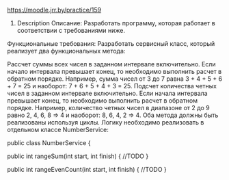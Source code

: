 https://moodle.jrr.by/practice/159

1. Description
Описание:
Разработать программу, которая работает в соответствии с требованиями ниже.

Функциональные требования:
Разработать сервисный класс, который реализует два функциональных метода:

Рассчет суммы всех чисел в заданном интервале включительно. Если начало интервала превышает конец, то необходимо выполнить расчет в обратном порядке. Например, сумма чисел от 3 до 7 равна 3 + 4 + 5 + 6 + 7 = 25 и наоборот: 7 + 6 + 5 + 4 + 3 = 25.
Подсчет количества четных чисел в заданном интервале включительно. Если начала интервала превышает конец, то необходимо выполнить расчет в обратном порядке. Например, количество четных чисел в диапазоне от 2 до 9 равно 2, 4, 6, 8 => 4 и наоборот: 8, 6, 4, 2 => 4.
Оба метода должны быть реализованы используя циклы. Логику необходимо реализовать в отдельном классе NumberService:

 
  
public class NumberService {
  
  public int rangeSum(int start, int finish) {
    //TODO
  }
  
  public int rangeEvenCount(int start, int finish) {
    //TODO
  }
